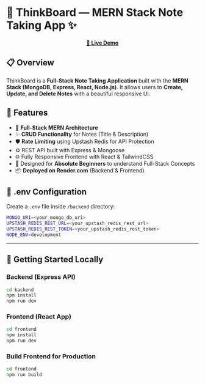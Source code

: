 # 📝 ThinkBoard — MERN Stack Note Taking App ✨


<p align="center">
  <a href="https://thinkboard-i2n1.onrender.com/" target="_blank"><b>🔗 Live Demo</b></a>
</p>



## 📋 Overview

ThinkBoard is a **Full-Stack Note Taking Application** built with the **MERN Stack (MongoDB, Express, React, Node.js)**. It allows users to **Create, Update, and Delete Notes** with a beautiful responsive UI.



## 🚀 Features

* 🯡 **Full-Stack MERN Architecture**
* ✨ **CRUD Functionality** for Notes (Title & Description)
* 🛡️ **Rate Limiting** using Upstash Redis for API Protection
* ⚙️ REST API built with Express & Mongoose
* 🌐 Fully Responsive Frontend with React & TailwindCSS
* 📝 Designed for **Absolute Beginners** to understand Full-Stack Concepts
* 📦 **Deployed on Render.com** (Backend & Frontend)



## 🧪 .env Configuration

Create a `.env` file inside `/backend` directory:

```bash
MONGO_URI=<your_mongo_db_uri>
UPSTASH_REDIS_REST_URL=<your_upstash_redis_rest_url>
UPSTASH_REDIS_REST_TOKEN=<your_upstash_redis_rest_token>
NODE_ENV=development
```

---

## 🔧 Getting Started Locally

### Backend (Express API)

```bash
cd backend
npm install
npm run dev
```

### Frontend (React App)

```bash
cd frontend
npm install
npm run dev
```

### Build Frontend for Production

```bash
cd frontend
npm run build
```



